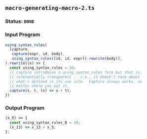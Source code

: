 ## `macro-generating-macro-2.ts`

### Status: `DONE`

### Input Program

```typescript
using_syntax_rules(
  [capture,
   capture(expr, id, body), 
   using_syntax_rules([id, id, expr]).rewrite(body)],
).rewrite((x) => {
  const using_syntax_rules = 10;
  // capture introduces a using_syntax_rules form but that is
  // referentially transparent .. i.e., it doesn't care about
  // what's defined in its use site.  Capture always works, no
  // matter where you put it.
  capture(x, t, (x) => x + t);
})
```

### Output Program

```typescript
(x_5) => {
  const using_syntax_rules_8 = 10;
  (x_13) => x_13 + x_5;
};
```

